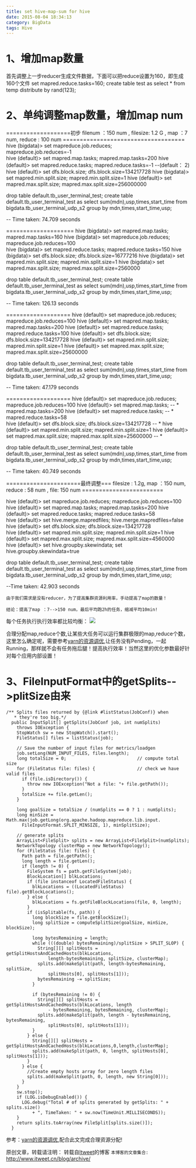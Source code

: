 ```yaml
---
title: set hive-map-sum for hive
date: 2015-08-04 18:34:13
category: BigData
tags: Hive
---
```

# 1、增加map数量

首先调整上一步reducer生成文件数据，下面可以把reduce设置为160，即生成160个文件
set mapred.reduce.tasks=160;
create table test as 
select * from temp
distribute by rand(123);

# 2、单纯调整map数量，增加map num
===================初步 filenum ：150 num , filesize: 1.2 G , map ：7 num, reduce : 100 num ====================================
hive (bigdata)> set mapreduce.job.reduces;                                                                                                           
mapreduce.job.reduces=-1                                
hive (default)> set mapred.map.tasks;
mapred.map.tasks=200
hive (default)> set mapred.reduce.tasks;
mapred.reduce.tasks=-1 --(default： 2)
hive (default)> set dfs.block.size;
dfs.block.size=134217728
hive (bigdata)> set mapred.min.split.size;
mapred.min.split.size=1
hive (default)> set mapred.max.split.size;
mapred.max.split.size=256000000


drop table default.tb_user_terminal_test;
create table default.tb_user_terminal_test as  select sum(mdn),usp,times,start_time from bigdata.tb_user_terminal_udp_s2 group by mdn,times,start_time,usp;

-- Time taken: 74.709 seconds

====================
hive (bigdata)> set mapred.map.tasks;
mapred.map.tasks=160
hive (bigdata)> set mapreduce.job.reduces;                                                                                                           
mapreduce.job.reduces=100                                
hive (bigdata)> set mapred.reduce.tasks;
mapred.reduce.tasks=150
hive (bigdata)> set dfs.block.size;
dfs.block.size=16777216
hive (bigdata)> set mapred.min.split.size;
mapred.min.split.size=1
hive (bigdata)> set mapred.max.split.size;
mapred.max.split.size=2560000
 
drop table default.tb_user_terminal_test;
create table default.tb_user_terminal_test as  select sum(mdn),usp,times,start_time from bigdata.tb_user_terminal_udp_s2 group by mdn,times,start_time,usp;

-- Time taken: 126.13 seconds

===================
hive (default)> set mapreduce.job.reduces;
mapreduce.job.reduces=100
hive (default)> set mapred.map.tasks;
mapred.map.tasks=200
hive (default)> set mapred.reduce.tasks;
mapred.reduce.tasks=100
hive (default)> set dfs.block.size;
dfs.block.size=134217728
hive (default)> set mapred.min.split.size;
mapred.min.split.size=1
hive (default)> set mapred.max.split.size;
mapred.max.split.size=25600000

drop table default.tb_user_terminal_test;
create table default.tb_user_terminal_test as  select sum(mdn),usp,times,start_time from bigdata.tb_user_terminal_udp_s2 group by mdn,times,start_time,usp;

-- Time taken: 47.179 seconds

===================
hive (default)> set mapreduce.job.reduces;
mapreduce.job.reduces=100
hive (default)> set mapred.map.tasks; -- *
mapred.map.tasks=200
hive (default)> set mapred.reduce.tasks; -- *
mapred.reduce.tasks=58        
hive (default)> set dfs.block.size; 
dfs.block.size=134217728       -- *
hive (default)> set mapred.min.split.size;
mapred.min.split.size=1
hive (default)> set mapred.max.split.size;
mapred.max.split.size=25600000   -- *

drop table default.tb_user_terminal_test;
create table default.tb_user_terminal_test as  select sum(mdn),usp,times,start_time from bigdata.tb_user_terminal_udp_s2 group by mdn,times,start_time,usp;

-- Time taken: 40.749 seconds

======================最终调整=== filesize : 1.2g, map ：150 num, reduce : 58 num , file: 150 num ========================

hive (default)> set mapreduce.job.reduces;
mapreduce.job.reduces=100
hive (default)> set mapred.map.tasks; 
mapred.map.tasks=200
hive (default)> set mapred.reduce.tasks; 
mapred.reduce.tasks=58        
hive (default)>  set hive.merge.mapredfiles;
hive.merge.mapredfiles=false
hive (default)> set dfs.block.size; 
dfs.block.size=134217728       
hive (default)> set mapred.min.split.size;
mapred.min.split.size=1
hive (default)> set mapred.max.split.size;
mapred.max.split.size=4560000   
hive (default)> set hive.groupby.skewindata;
set hive.groupby.skewindata=true

drop table default.tb_user_terminal_test;
create table default.tb_user_terminal_test as  select sum(mdn),usp,times,start_time from bigdata.tb_user_terminal_udp_s2 group by mdn,times,start_time,usp;

--Time taken: 42.903 seconds

`由于我们需求是没有reducer，为了提高集群资源利用率，手动提高了map的数量！`

`结论：提高了map ：7-->150 num，最后平均跑2h的任务，缩减平均10min!`

每个任务执行执行效率都比较均衡：
![](https://www.itweet.cn/screenshots/hive-map.png)

合理分配map,reduce个数,让某些大任务可以运行集群极限的map,reduce个数，这里怎么确定呢，需要参考[yarn的资源调优](https://www.itweet.cn/2015/07/24/yarn-resources-manager-allocation/),让任务没有Pending，一起Running，那样就不会有任务拖后腿！提高执行效率！当然这里的优化参数最好针对每个应用内部设置！

# 3、FileInputFormat中的getSplits-->plitSize由来
```
/** Splits files returned by {@link #listStatus(JobConf)} when
   * they're too big.*/ 
  public InputSplit[] getSplits(JobConf job, int numSplits)
    throws IOException {
    StopWatch sw = new StopWatch().start();
    FileStatus[] files = listStatus(job);
    
    // Save the number of input files for metrics/loadgen
    job.setLong(NUM_INPUT_FILES, files.length);
    long totalSize = 0;                           // compute total size
    for (FileStatus file: files) {                // check we have valid files
      if (file.isDirectory()) {
        throw new IOException("Not a file: "+ file.getPath());
      }
      totalSize += file.getLen();
    }

    long goalSize = totalSize / (numSplits == 0 ? 1 : numSplits);
    long minSize = Math.max(job.getLong(org.apache.hadoop.mapreduce.lib.input.
      FileInputFormat.SPLIT_MINSIZE, 1), minSplitSize);

    // generate splits
    ArrayList<FileSplit> splits = new ArrayList<FileSplit>(numSplits);
    NetworkTopology clusterMap = new NetworkTopology();
    for (FileStatus file: files) {
      Path path = file.getPath();
      long length = file.getLen();
      if (length != 0) {
        FileSystem fs = path.getFileSystem(job);
        BlockLocation[] blkLocations;
        if (file instanceof LocatedFileStatus) {
          blkLocations = ((LocatedFileStatus) file).getBlockLocations();
        } else {
          blkLocations = fs.getFileBlockLocations(file, 0, length);
        }
        if (isSplitable(fs, path)) {
          long blockSize = file.getBlockSize();
          long splitSize = computeSplitSize(goalSize, minSize, blockSize);

          long bytesRemaining = length;
          while (((double) bytesRemaining)/splitSize > SPLIT_SLOP) {
            String[][] splitHosts = getSplitHostsAndCachedHosts(blkLocations,
                length-bytesRemaining, splitSize, clusterMap);
            splits.add(makeSplit(path, length-bytesRemaining, splitSize,
                splitHosts[0], splitHosts[1]));
            bytesRemaining -= splitSize;
          }

          if (bytesRemaining != 0) {
            String[][] splitHosts = getSplitHostsAndCachedHosts(blkLocations, length
                - bytesRemaining, bytesRemaining, clusterMap);
            splits.add(makeSplit(path, length - bytesRemaining, bytesRemaining,
                splitHosts[0], splitHosts[1]));
          }
        } else {
          String[][] splitHosts = getSplitHostsAndCachedHosts(blkLocations,0,length,clusterMap);
          splits.add(makeSplit(path, 0, length, splitHosts[0], splitHosts[1]));
        }
      } else { 
        //Create empty hosts array for zero length files
        splits.add(makeSplit(path, 0, length, new String[0]));
      }
    }
    sw.stop();
    if (LOG.isDebugEnabled()) {
      LOG.debug("Total # of splits generated by getSplits: " + splits.size()
          + ", TimeTaken: " + sw.now(TimeUnit.MILLISECONDS));
    }
    return splits.toArray(new FileSplit[splits.size()]);
  }
```

参考：[yarn的资源调优](https://www.itweet.cn/2015/07/24/yarn-resources-manager-allocation/),配合此文完成合理资源分配! 


原创文章，转载请注明： 转载自[Itweet](http://www.itweet.cn)的博客
`本博客的文章集合:` http://www.itweet.cn/blog/archive/
